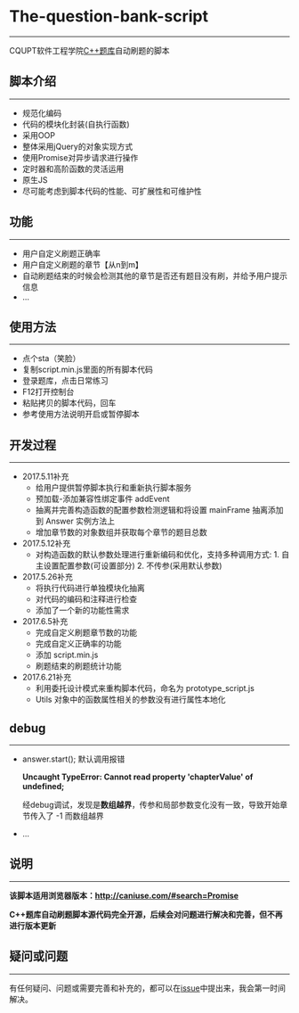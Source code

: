 # The-question-bank-script

---

CQUPT软件工程学院[C++题库](http://172.22.118.25/ctas)自动刷题的脚本



## 脚本介绍

---

- 规范化编码
- 代码的模块化封装(自执行函数)
- 采用OOP
- 整体采用jQuery的对象实现方式
- 使用Promise对异步请求进行操作
- 定时器和高阶函数的灵活运用
- 原生JS
- 尽可能考虑到脚本代码的性能、可扩展性和可维护性





## 功能

---

- 用户自定义刷题正确率
- 用户自定义刷题的章节【从n到m】
- 自动刷题结束的时候会检测其他的章节是否还有题目没有刷，并给予用户提示信息
- ...





## 使用方法

---

- 点个sta（笑脸）
- 复制script.min.js里面的所有脚本代码
- 登录题库，点击日常练习
- F12打开控制台
- 粘贴拷贝的脚本代码，回车
- 参考使用方法说明开启或暂停脚本





## 开发过程

---

- 2017.5.11补充
  - 给用户提供暂停脚本执行和重新执行脚本服务
  - 预加载-添加兼容性绑定事件 addEvent
  - 抽离并完善构造函数的配置参数检测逻辑和将设置 mainFrame 抽离添加到 Answer 实例方法上
  - 增加章节数的对象数组并获取每个章节的题目总数
- 2017.5.12补充
  - 对构造函数的默认参数处理进行重新编码和优化，支持多种调用方式: 1. 自主设置配置参数(可设置部分) 2. 不传参(采用默认参数)
- 2017.5.26补充
  - 将执行代码进行单独模块化抽离
  - 对代码的编码和注释进行检查
  - 添加了一个新的功能性需求
- 2017.6.5补充
  - 完成自定义刷题章节数的功能
  - 完成自定义正确率的功能
  - 添加 script.min.js
  - 刷题结束的刷题统计功能
- 2017.6.21补充
  - 利用委托设计模式来重构脚本代码，命名为 prototype_script.js
  - Utils 对象中的函数属性相关的参数没有进行属性本地化




## debug

------

- answer.start(); 默认调用报错

  **Uncaught TypeError: Cannot read property 'chapterValue' of undefined;**

  经debug调试，发现是**数组越界**，传参和局部参数变化没有一致，导致开始章节传入了 -1 而数组越界

- ...




## 说明

---

**该脚本适用浏览器版本：http://caniuse.com/#search=Promise**

**C++题库自动刷题脚本源代码完全开源，后续会对问题进行解决和完善，但不再进行版本更新**



## 疑问或问题

---

有任何疑问、问题或需要完善和补充的，都可以在[issue](https://github.com/wupengju/The-question-bank-script/issues)中提出来，我会第一时间解决。
